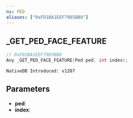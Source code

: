 ```yaml
---
ns: PED
aliases: ["0xFD1BA1EEF7985BB8"]
---
```

## _GET_PED_FACE_FEATURE

```c
// 0xFD1BA1EEF7985BB8
Any _GET_PED_FACE_FEATURE(Ped ped, int index);
```

```
NativeDB Introduced: v1207
```

## Parameters
* **ped**:
* **index**:
